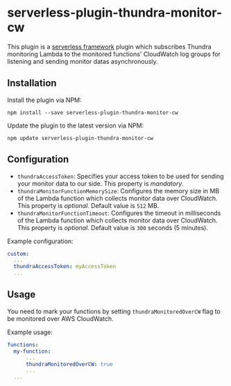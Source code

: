 # serverless-plugin-thundra-monitor-cw

This plugin is a [serverless framework](https://serverless.com/) plugin which subscribes Thundra monitoring Lambda to the monitored functions' CloudWatch log groups for listening and sending monitor datas asynchronously. 

## Installation

Install the plugin via NPM: 
```
npm install --save serverless-plugin-thundra-monitor-cw
```

Update the plugin to the latest version via NPM: 
```
npm update serverless-plugin-thundra-monitor-cw
```

## Configuration

- `thundraAccessToken`: Specifies your access token to be used for sending your monitor data to our side. This property is *mandatory*.
- `thundraMonitorFunctionMemorySize`: Configures the memory size in MB of the Lambda function which collects monitor data over CloudWatch. This property is *optional*. Default value is `512` MB.
- `thundraMonitorFunctionTimeout`: Configures the timeout in milliseconds of the Lambda function which collects monitor data over CloudWatch. This property is *optional*. Default value is `300` seconds (5 minutes).

Example configuration:
```yml
custom:
  ...
  thundraAccessToken: myAccessToken
  ...
```

## Usage

You need to mark your functions by setting `thundraMonitoredOverCW` flag to be monitored over AWS CloudWatch.

Example usage:
```yml
functions:
  my-function:
      ...
      thundraMonitoredOverCW: true
      ...
  ...    
```
